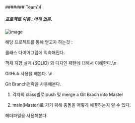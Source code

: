 ####### Team14

##### 프로젝트 이름 : 아직 없음. 

![image](https://github.com/user-attachments/assets/eb6368e3-7d29-44d1-b589-f5a4b5a9cd73)



해당 프로젝트를 통해 얻고자 하는것  : 

클래스 다이어그램에 익숙해진다.

객체 지향 설계 (SOLID) 와 디자인 패턴에 대해서 이해한다.\n

GitHub 사용을 해본다. \n

Git Branch전략을 사용해본다. 

 1. 각자의 class별로 push 및 merge a Git Brach into Master
 
 2. main(Master)로 가기 위해 충돌을 어떻게 해결하는지 알 수 있다.




헤더파일을 사용해본다.
